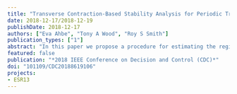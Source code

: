```yaml
---
title: "Transverse Contraction-Based Stability Analysis for Periodic Trajectories of Controlled Power Kites with Model Uncertainty"
date: 2018-12-17/2018-12-19
publishDate: 2018-12-17
authors: ["Eva Ahbe", "Tony A Wood", "Roy S Smith"]
publication_types: ["1"]
abstract: "In this paper we propose a procedure for estimating the region in which a controller robustly stabilizes a system which is subject to affine parametric uncertainty by applying transverse contraction-based stability tools The method consists of an optimization problem in which transverse contraction conditions are verified via sum-of-squares programs The optimization approach can be used either to maximize the bounds on the allowable parameter uncertainty or to maximize the size of the region of contraction (ROC) given a fixed level of uncertainty In a case study we apply the procedure to an Airborne Wind Energy system where the flight path of a power generating kite is controlled by a linear quadratic regulator based on a model which is prone to large parametric uncertainties We consider periodic trajectories of the stabilized kite system and transform the dynamics into transversal coordinates for simplification of the controller design and reduction of the computational cost The numerical results of the proposed optimization show that uncertainty in the steering gain parameter decreases the size of the ROC while uncertainty in wind speed or line length within the considered range of operating conditions does not affect the size of the robust ROC"
featured: false
publication: "*2018 IEEE Conference on Decision and Control (CDC)*"
doi: "101109/CDC20188619106"
projects:
- ESR13
---
```


